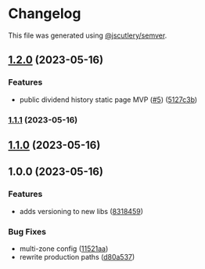 # Changelog

This file was generated using [@jscutlery/semver](https://github.com/jscutlery/semver).

## [1.2.0](https://github.com/clayton-duarte/amalg/compare/stocks-home-1.1.1...stocks-home-1.2.0) (2023-05-16)


### Features

* public dividend history static page MVP ([#5](https://github.com/clayton-duarte/amalg/issues/5)) ([5127c3b](https://github.com/clayton-duarte/amalg/commit/5127c3bb37c9d34615e87ce4e511d3a4f4a5eda7))

### [1.1.1](https://github.com/clayton-duarte/amalg/compare/stocks-home-1.1.0...stocks-home-1.1.1) (2023-05-16)

## [1.1.0](https://github.com/clayton-duarte/amalg/compare/stocks-home-1.0.0...stocks-home-1.1.0) (2023-05-16)

## 1.0.0 (2023-05-16)

### Features

- adds versioning to new libs ([8318459](https://github.com/clayton-duarte/amalg/commit/831845994399686562b5c5f8e76448efda878424))

### Bug Fixes

- multi-zone config ([11521aa](https://github.com/clayton-duarte/amalg/commit/11521aac8907452dddc54aceb5f93d9908befc46))
- rewrite production paths ([d80a537](https://github.com/clayton-duarte/amalg/commit/d80a537aca75847c8b66caf8d1845d20f4ee9227))
